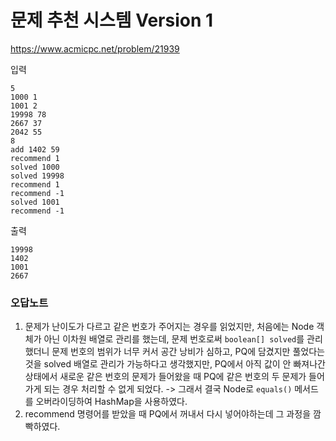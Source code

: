 # 문제 추천 시스템 Version 1
https://www.acmicpc.net/problem/21939

입력
```text
5
1000 1
1001 2
19998 78
2667 37
2042 55
8
add 1402 59
recommend 1
solved 1000
solved 19998
recommend 1
recommend -1
solved 1001
recommend -1
```
출력
```text
19998
1402
1001
2667
```

### 오답노트
1. 문제가 난이도가 다르고 같은 번호가 주어지는 경우를 읽었지만, 처음에는 Node 객체가 아닌 이차원 배열로 관리를 했는데, 문제 번호로써 `boolean[] solved`를 관리했더니 문제 번호의 범위가 너무 커서 공간 낭비가 심하고, PQ에 담겼지만 풀었다는 것을 solved 배열로 관리가 가능하다고 생각했지만, PQ에서 아직 값이 안 빠져나간 상태에서 새로운 같은 번호의 문제가 들어왔을 때 PQ에 같은 번호의 두 문제가 들어가게 되는 경우 처리할 수 없게 되었다.
   -> 그래서 결국 Node로 `equals()` 메서드를 오버라이딩하여 HashMap을 사용하였다.
2. recommend 명령어를 받았을 때 PQ에서 꺼내서 다시 넣어야하는데 그 과정을 깜빡하였다.